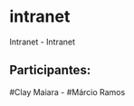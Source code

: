 intranet
========

Intranet - Intranet

Participantes:
---------------

#Clay Maiara - #Márcio Ramos
